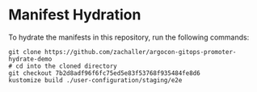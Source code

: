 # Manifest Hydration

To hydrate the manifests in this repository, run the following commands:

```shell
git clone https://github.com/zachaller/argocon-gitops-promoter-hydrate-demo
# cd into the cloned directory
git checkout 7b2d8adf96f6fc75ed5e83f53768f935484fe8d6
kustomize build ./user-configuration/staging/e2e
```
